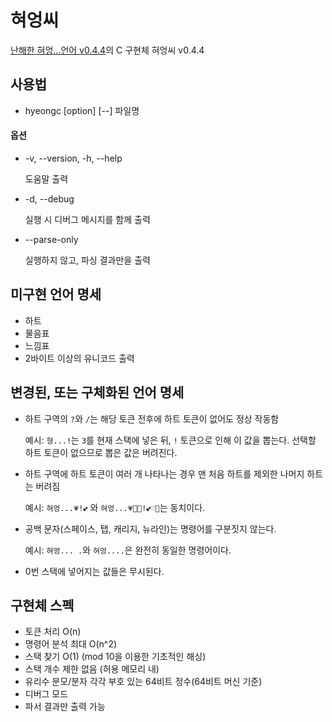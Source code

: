 # 혀엉씨

[난해한 혀엉...언어 v0.4.4](https://gist.github.com/xnuk/d9f883ede568d97caa158255e4b4d069/836a208b5d9fe729eb0d2fd9bf73aec7dc155ffb)의 C 구현체 혀엉씨 v0.4.4

## 사용법
* hyeongc [option] [--] 파일명

#### 옵션
* -v, --version, -h, --help

    도움말 출력
* -d, --debug

    실행 시 디버그 메시지를 함께 출력
* --parse-only

    실행하지 않고, 파싱 결과만을 출력

## 미구현 언어 명세
* 하트
* 물음표
* 느낌표
* 2바이트 이상의 유니코드 출력

## 변경된, 또는 구체화된 언어 명세
* 하트 구역의 <code>?</code>와 <code>/</code>는 해당 토큰 전후에 하트 토큰이 없어도 정상 작동함

	예시: <code>형...!</code>는 <code>3</code>를 현재 스택에 넣은 뒤, <code>!</code> 토큰으로 인해 이 값을 뽑는다. 선택할 하트 토큰이 없으므로 뽑은 값은 버려진다.

* 하트 구역에 하트 토큰이 여러 개 나타나는 경우 맨 처음 하트를 제외한 나머지 하트는 버려짐

	예시: <code>혀엉...💗!💕</code> 와 <code>혀엉...💗💙💝!💕♡💜</code>는 동치이다.

* 공백 문자(스페이스, 탭, 캐리지, 뉴라인)는 명령어를 구분짓지 않는다.

	예시: <code>혀엉... .</code>와 <code>혀엉....</code>은 완전히 동일한 명령어이다.

* 0번 스택에 넣어지는 값들은 무시된다.

## 구현체 스펙
* 토큰 처리 O(n)
* 명령어 분석 최대 O(n^2)
* 스택 찾기 O(1) (mod 10을 이용한 기초적인 해싱)
* 스택 개수 제한 없음 (허용 메모리 내)
* 유리수 분모/분자 각각 부호 있는 64비트 정수(64비트 머신 기준)
* 디버그 모드
* 파서 결과만 출력 가능
